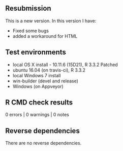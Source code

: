 ## Resubmission
This is a new version. In this version I have:

* Fixed some bugs 
* added a workaround for HTML

## Test environments
* local OS X install - 10.11.6 (15D21), R 3.3.2 Patched
* ubuntu 16.04 (on travis-ci), R 3.3.2
* local Windows 7 install
* win-builder (devel and release)
* Windows (on Appveyor)

## R CMD check results

0 errors | 0 warnings | 0 notes


## Reverse dependencies

There are no reverse dependencies.

 
